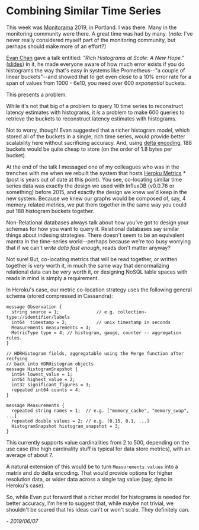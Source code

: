 # Combining Similar Time Series

This week was [Monitorama](https://monitorama.com) 2019, in Portland. I was there. Many in the
monitoring community were there. A great time was had by many. (_note:_ I've never really considered myself
part of the monitoring community, but perhaps should make more of an effort?)

[Evan Chan](https://velvia.github.io/) gave a talk entitled: *"Rich
Histograms at Scale: A New Hope."* ([slides](https://www.slideshare.net/EvanChan2/histograms-at-scale-monitorama-2019)) In it, he made everyone aware of
how much error exists if you do histograms the way that's easy in
systems like Prometheus--"a couple of linear buckets"--and showed that
to get even close to a 10% error rate for a span of values from 1000 -
6e10, you need over 600 *exponential* buckets.

This presents a problem.

While it's not that big of a problem to query 10 time series to
reconstruct latency estimates with histograms, it _is_ a problem to make 600 queries
to retrieve the buckets to reconstruct latency estimates with histograms.

Not to worry, though! Evan suggested that a richer histogram model,
which stored all of the buckets in a single, rich time series, would provide
better scalability here without sacrificing accuracy. And, using
[delta encoding](https://en.wikipedia.org/wiki/Delta_encoding), 188
buckets would be quite cheap to store (on the order of 1.8 bytes per
bucket).

At the end of the talk I messaged one of my colleagues who was in the
trenches with me when we rebuilt the system that hosts [Heroku Metrics](https://blog.heroku.com/heroku-metrics-there-and-back-again)
\*(post is years out of date at this point). You see, co-locating
similar time series data was exactly the design we used with InfluxDB
(v0.0.76 or something) before 2015, and exactly the design we knew
we'd keep in the new system. Because we knew our graphs would be
composed of, say, 4 memory related metrics, we put them together in
the same way you could put 188 histogram buckets together.

Non-Relational databases always talk about how you've got to design
your schemas for how you want to query it. Relational databases say
similar things about indexing strategies. There doesn't seem to be an
equivalent mantra in the time-series world--perhaps because we're too
busy worrying that if we can't _write data fast enough_, reads don't
matter anyway?

Not sure! But, co-locating metrics that
will be read together, or written together is _very_ worth it, in much
the same way that denormalizing relational data can be _very_ worth
it, or designing NoSQL table spaces with reads in mind is simply a requirement.

In Heroku's case, our metric co-location strategy uses the following
general schema (stored compressed in Cassandra):

```
message Observation {
  string source = 1;              // e.g. collection-type://identifier/labels
  int64  timestamp = 2;           // unix timestamp in seconds
  Measurements measurements = 3;
  MetricType type = 4; // histogram, gauge, counter -- aggregation rules.
}

// HDRHistogram fields, aggregatable using the Merge function after reifying
// back into HDRHistogram objects
message HistogramSnapshot {
  int64 lowest_value = 1;
  int64 highest_value = 2;
  int32 significant_figures = 3;
  repeated int64 counts = 4;
}

message Measurements {
  repeated string names = 1;  // e.g. ["memory_cache", "memory_swap", ...]
  repeated double values = 2; // e.g. [0.15, 0.1, ...]
  HistogramSnapshot histogram_snapshot = 3;
}
```

This currently supports value cardinalities from 2 to 500, depending
on the use case (the high cardinality stuff is typical for data store
metrics), with an average of about 7.

A natural extension of this would be to turn `Measurements.values`
into a matrix and do delta encoding. That would provide options for
higher resolution data, or wider data across a single tag value (say,
dyno in Heroku's case).

So, while Evan put forward that a richer model for histograms is
needed for better accuracy, I'm here to suggest that, while maybe not
trivial, we shouldn't be scared that his ideas can't or won't
scale. They definitely can. 

_- 2019/06/07_
